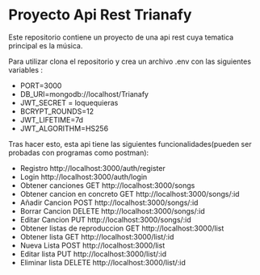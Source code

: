 # Proyecto Api Rest Trianafy
Este repositorio contiene un proyecto de una api rest cuya tematica principal es la música.

Para utilizar clona el repositorio y crea un archivo .env con las siguientes variables :
- PORT=3000
- DB_URI=mongodb://localhost/Trianafy
- JWT_SECRET = loquequieras
- BCRYPT_ROUNDS=12 
- JWT_LIFETIME=7d 
- JWT_ALGORITHM=HS256 

Tras hacer esto, esta api tiene las siguientes funcionalidades(pueden ser probadas con programas como postman):
- Registro http://localhost:3000/auth/register 
- Login http://localhost:3000/auth/login
- Obtener canciones GET http://localhost:3000/songs
- Obtener cancion en concreto GET http://localhost:3000/songs/:id
- Añadir Cancion POST http://localhost:3000/songs/:id
- Borrar Cancion DELETE http://localhost:3000/songs/:id
- Editar Cancion PUT http://localhost:3000/songs/:id
- Obtener listas de reproduccion GET http://localhost:3000/list
- Obtener lista GET http://localhost:3000/list/:id
- Nueva Lista POST http://localhost:3000/list
- Editar lista PUT http://localhost:3000/list/:id
- Eliminar lista DELETE http://localhost:3000/list/:id